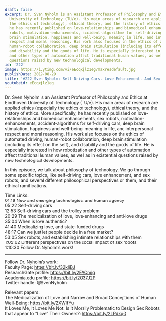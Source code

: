 ```yaml
---
draft: false
excerpt: Dr. Sven Nyholm is an Assistant Professor of Philosophy and Ethics at Eindhoven
  University of Technology (TU/e). His main areas of research are applied ethics (especially
  the ethics of technology), ethical theory, and the history of ethics. More specifically,
  he has recently published on love-relationships and biomedical enhancements, sex
  robots, motivation-enhancements, accident-algorithms for self-driving cars, deep
  brain stimulation, happiness and well-being, meaning in life, and interpersonal
  respect and moral reasoning. His work also focuses on the ethics of automated driving,
  human-robot collaboration, deep brain stimulation (including its effect on the self),
  and disability and the goods of life. He is especially interested in how robotization
  and other types of automation affect traditional human values, as well as in existential
  questions raised by new technological developments.
id: '222'
image: https://i.ytimg.com/vi/eEcqxjlz1eg/maxresdefault.jpg
publishDate: 2019-08-29
title: '#222 Sven Nyholm: Self-Driving Cars, Love Enhancement, And Sex Robots'
youtubeid: eEcqxjlz1eg
---
```

Dr. Sven Nyholm is an Assistant Professor of Philosophy and Ethics at Eindhoven University of Technology (TU/e). His main areas of research are applied ethics (especially the ethics of technology), ethical theory, and the history of ethics. More specifically, he has recently published on love-relationships and biomedical enhancements, sex robots, motivation-enhancements, accident-algorithms for self-driving cars, deep brain stimulation, happiness and well-being, meaning in life, and interpersonal respect and moral reasoning. His work also focuses on the ethics of automated driving, human-robot collaboration, deep brain stimulation (including its effect on the self), and disability and the goods of life. He is especially interested in how robotization and other types of automation affect traditional human values, as well as in existential questions raised by new technological developments.

In this episode, we talk about philosophy of technology. We go through some specific topics, like self-driving cars, love enhancement, and sex robots, and several different philosophical perspectives on them, and their ethical ramifications.

Time Links:  
01:19  New and emerging technologies, and human agency  
05:22  Self-driving cars  
12:53  Self-driving cars and the trolley problem                               
20:29  The medicalization of love, love-enhancing and anti-love drugs  
35:04  When is love authentic?  
41:40  Medicalizing love, and state-funded drugs  
48:17  Can we just let people decide in a free market?  
53:05  Sex robots, and establishing intimate relationships with them  
1:05:02  Different perspectives on the social impact of sex robots   
1:10:30  Follow Dr. Nyholm’s work!

---

Follow Dr. Nyholm’s work:  
Faculty Page: https://bit.ly/32kljBJ  
ResearchGate profile: https://bit.ly/2EVCmjq  
Academia.edu profile: https://bit.ly/2O37J2P  
Twitter handle: @SvenNyholm

Relevant papers:  
The Medicalization of Love and Narrow and Broad Conceptions of Human Well-Being: https://bit.ly/2XWIfYu  
It Loves Me, It Loves Me Not: Is it Morally Problematic to Design Sex Robots that appear to “Love” Their Owners?: https://bit.ly/2LPdkqG
